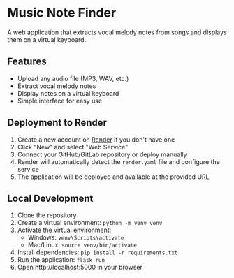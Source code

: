 # Music Note Finder

A web application that extracts vocal melody notes from songs and displays them on a virtual keyboard.

## Features

- Upload any audio file (MP3, WAV, etc.)
- Extract vocal melody notes
- Display notes on a virtual keyboard
- Simple interface for easy use

## Deployment to Render

1. Create a new account on [Render](https://render.com) if you don't have one
2. Click "New" and select "Web Service"
3. Connect your GitHub/GitLab repository or deploy manually
4. Render will automatically detect the `render.yaml` file and configure the service
5. The application will be deployed and available at the provided URL

## Local Development

1. Clone the repository
2. Create a virtual environment: `python -m venv venv`
3. Activate the virtual environment:
   - Windows: `venv\Scripts\activate`
   - Mac/Linux: `source venv/bin/activate`
4. Install dependencies: `pip install -r requirements.txt`
5. Run the application: `flask run`
6. Open http://localhost:5000 in your browser